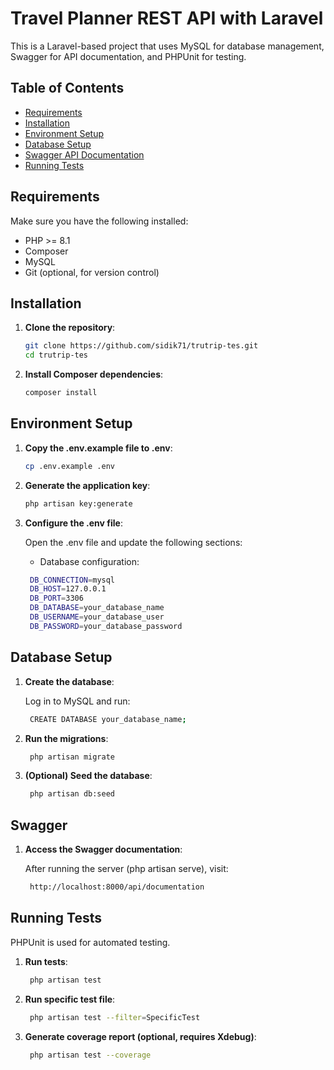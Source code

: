 # Travel Planner REST API with Laravel

This is a Laravel-based project that uses MySQL for database management, Swagger for API documentation, and PHPUnit for testing.

## Table of Contents

- [Requirements](#requirements)
- [Installation](#installation)
- [Environment Setup](#environment-setup)
- [Database Setup](#database-setup)
- [Swagger API Documentation](#swagger-api-documentation)
- [Running Tests](#running-tests)

## Requirements

Make sure you have the following installed:

- PHP >= 8.1
- Composer
- MySQL
- Git (optional, for version control)

## Installation

1. **Clone the repository**:

   ```bash
   git clone https://github.com/sidik71/trutrip-tes.git
   cd trutrip-tes
   ```
2. **Install Composer dependencies**:
   ```bash
   composer install
   ```

## Environment Setup

1. **Copy the .env.example file to .env**:

   ```bash
   cp .env.example .env
   ```

2. **Generate the application key**:

   ```bash
   php artisan key:generate
   ```

3. **Configure the .env file**:

    Open the .env file and update the following sections:
    - Database configuration:

   ```bash
    DB_CONNECTION=mysql
    DB_HOST=127.0.0.1
    DB_PORT=3306
    DB_DATABASE=your_database_name
    DB_USERNAME=your_database_user
    DB_PASSWORD=your_database_password
   ```

## Database Setup

1. **Create the database**:

    Log in to MySQL and run:

   ```bash
    CREATE DATABASE your_database_name;
   ```

2. **Run the migrations**:

   ```bash
    php artisan migrate
   ```

3. **(Optional) Seed the database**:

   ```bash
    php artisan db:seed
   ```

## Swagger

1. **Access the Swagger documentation**:

    After running the server (php artisan serve), visit:

   ```bash
    http://localhost:8000/api/documentation
   ```

## Running Tests
    
PHPUnit is used for automated testing.

1. **Run tests**:
   ```bash
    php artisan test
   ```

2. **Run specific test file**:
   ```bash
    php artisan test --filter=SpecificTest
   ```

3. **Generate coverage report (optional, requires Xdebug)**:
   ```bash
    php artisan test --coverage
   ```
   